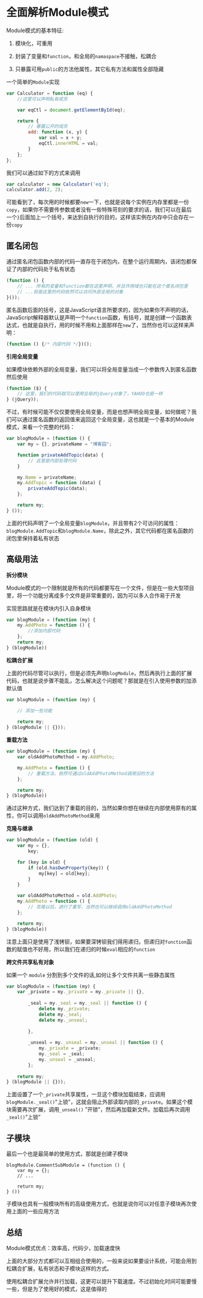 # 全面解析Module模式

Module模式的基本特征:

1. 模块化，可重用

2. 封装了变量和`function`，和全局的`namaspace`不接触，松耦合

3. 只暴露可用`public`的方法他属性，其它私有方法和属性全部隐藏

一个简单的`Module`实现

```js
var Calculator = function (eq) {
    //这里可以声明私有成员

    var eqCtl = document.getElementById(eq);

    return {
        // 暴露公开的成员
        add: function (x, y) {
            var val = x + y;
            eqCtl.innerHTML = val;
        }
    };
};
```

我们可以通过如下的方式来调用

```js
var calculator = new Calculator('eq');
calculator.add(2, 2);
```

可能看到了，每次用的时候都要`new`一下，也就是说每个实例在内存里都是一份`copy`，如果你不需要传参数或者没有一些特殊苛刻的要求的话，我们可以在最后一个`}`后面加上一个括号，来达到自执行的目的，这样该实例在内存中只会存在一份`copy`

## 匿名闭包

通过匿名闭包函数内部的代码一直存在于闭包内，在整个运行周期内，该闭包都保证了内部的代码处于私有状态

```js
(function () {
    // ... 所有的变量和function都在这里声明，并且作用域也只能在这个匿名闭包里
    // ...但是这里的代码依然可以访问外部全局的对象
}());
```

匿名函数后面的括号，这是JavaScript语言所要求的，因为如果你不声明的话，JavaScript解释器默认是声明一个`function`函数，有括号，就是创建一个函数表达式，也就是自执行，用的时候不用和上面那样在`new`了，当然你也可以这样来声明：

```js
(function () {/* 内部代码 */})();
```

**引用全局变量**

如果模块依赖外部的全局变量，我们可以将全局变量当成一个参数传入到匿名函数然后使用

```js
(function ($) {
    // 这里，我们的代码就可以使用全局的jQuery对象了，YAHOO也是一样
} (jQuery));
```

不过，有时候可能不仅仅要使用全局变量，而是也想声明全局变量，如何做呢？我们可以通过匿名函数的返回值来返回这个全局变量，这也就是一个基本的Module模式，来看一个完整的代码：

```js
var blogModule = (function () {
    var my = {}, privateName = "博客园";

    function privateAddTopic(data) {
        // 这里是内部处理代码
    }

    my.Name = privateName;
    my.AddTopic = function (data) {
        privateAddTopic(data);
    };

    return my;
} ());
```

上面的代码声明了一个全局变量`blogModule`，并且带有2个可访问的属性：`blogModule.AddTopic`和`blogModule.Name`，除此之外，其它代码都在匿名函数的闭包里保持着私有状态

## 高级用法

**拆分模块**

Module模式的一个限制就是所有的代码都要写在一个文件，但是在一些大型项目里，将一个功能分离成多个文件是非常重要的，因为可以多人合作易于开发

实现思路就是在模块内引入自身模块

```js
var blogModule = (function (my) {
    my.AddPhoto = function () {
        //添加内部代码  
    };
    return my;
} (blogModule))
```

**松耦合扩展**

上面的代码尽管可以执行，但是必须先声明`blogModule`，然后再执行上面的扩展代码，也就是说步骤不能乱，怎么解决这个问题呢？那就是在引入使用参数的加添默认值

```js
var blogModule = (function (my) {

    // 添加一些功能   
    
    return my;
} (blogModule || {}));  
```

**重载方法**

```js
var blogModule = (function (my) {
    var oldAddPhotoMethod = my.AddPhoto;

    my.AddPhoto = function () {
        // 重载方法，依然可通过oldAddPhotoMethod调用旧的方法
    };

    return my;
} (blogModule))
```

通过这种方式，我们达到了重载的目的，当然如果你想在继续在内部使用原有的属性，你可以调用`oldAddPhotoMethod`来用

**克隆与继承**

```js
var blogModule = (function (old) {
    var my = {},
        key;

    for (key in old) {
        if (old.hasOwnProperty(key)) {
            my[key] = old[key];
        }
    }

    var oldAddPhotoMethod = old.AddPhoto;
    my.AddPhoto = function () {
        // 克隆以后，进行了重写，当然也可以继续调用oldAddPhotoMethod
    };

    return my;
} (blogModule))
```

注意上面只是使用了浅铐钡，如果要深铐钡我们得用递归，但递归对`function`函数的赋值也不好用，所以我们在递归的时候`eval`相应的`function`

**跨文件共享私有对象**

如果一个 `module` 分割到多个文件的话,如何让多个文件共离一些静态属性

```js
var blogModule = (function (my) {
    var _private = my._private = my._private || {},
        
        _seal = my._seal = my._seal || function () {
            delete my._private;
            delete my._seal;
            delete my._unseal;
            
        },
        
        _unseal = my._unseal = my._unseal || function () {
            my._private = _private;
            my._seal = _seal;
            my._unseal = _unseal;
        };
        
    return my;
} (blogModule || {}));
```

上面设置了一个`_private`共享属性，一旦这个模块加载结束，应调用 `blogModule._seal()`"上锁"，这就会阻止外部读取内部的`_private`。如果这个模块需要再次扩展，调用`_unseal()` ”开锁”，然后再加载新文件。加载后再次调用` _seal()`”上锁”

## 子模块

最后一个也是最简单的使用方式，那就是创建子模块

```JS
blogModule.CommentSubModule = (function () {
    var my = {};
    // ...

    return my;
} ())
```

子模块也具有一般模块所有的高级使用方式，也就是说你可以对任意子模块再次使用上面的一些应用方法

## 总结

Module模式优点：效率高，代码少，加载速度快

上面的大部分方式都可以互相组合使用的，一般来说如果要设计系统，可能会用到松耦合扩展，私有状态和子模块这样的方式。

使用松耦合扩展允许并行加载，这更可以提升下载速度。不过初始化时间可能要慢一些，但是为了使用好的模式，这是值得的